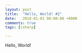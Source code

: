 ```yaml
---
layout: post
title:  "Hello, World! #2"
date:   2018-01-01 00:00:00 +0000
comments: true
tags: [csharp]

---
```


Hello, World!

<!--more-->
